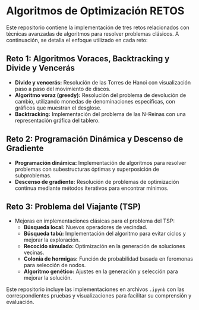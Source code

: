 # Algoritmos de Optimización RETOS

Este repositorio contiene la implementación de tres retos relacionados con técnicas avanzadas de algoritmos para resolver problemas clásicos. A continuación, se detalla el enfoque utilizado en cada reto:

## Reto 1: Algoritmos Voraces, Backtracking y Divide y Vencerás
- **Divide y vencerás:** Resolución de las Torres de Hanoi con visualización paso a paso del movimiento de discos.
- **Algoritmo voraz (greedy):** Resolución del problema de devolución de cambio, utilizando monedas de denominaciones específicas, con gráficos que muestran el desglose.
- **Backtracking:** Implementación del problema de las N-Reinas con una representación gráfica del tablero.

## Reto 2: Programación Dinámica y Descenso de Gradiente
- **Programación dinámica:** Implementación de algoritmos para resolver problemas con subestructuras óptimas y superposición de subproblemas.
- **Descenso de gradiente:** Resolución de problemas de optimización continua mediante métodos iterativos para encontrar mínimos.

## Reto 3: Problema del Viajante (TSP)
- Mejoras en implementaciones clásicas para el problema del TSP:
  - **Búsqueda local:** Nuevos operadores de vecindad.
  - **Búsqueda tabú:** Implementación del algoritmo para evitar ciclos y mejorar la exploración.
  - **Recocido simulado:** Optimización en la generación de soluciones vecinas.
  - **Colonia de hormigas:** Función de probabilidad basada en feromonas para selección de nodos.
  - **Algoritmo genético:** Ajustes en la generación y selección para mejorar la solución.

Este repositorio incluye las implementaciones en archivos `.ipynb` con las correspondientes pruebas y visualizaciones para facilitar su comprensión y evaluación.
